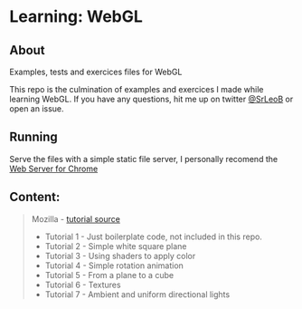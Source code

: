 # Learning: WebGL

## About

Examples, tests and exercices files for WebGL

This repo is the culmination of examples and exercices I made while learning WebGL.
If you have any questions, hit me up on twitter [@SrLeoB](https://twitter.com/SrLeoB) or open an issue.

## Running

Serve the files with a simple static file server, I personally recomend the [Web Server for Chrome](https://chrome.google.com/webstore/detail/web-server-for-chrome/ofhbbkphhbklhfoeikjpcbhemlocgigb)

## Content:

> Mozilla - [tutorial source](https://developer.mozilla.org/en-US/docs/Web/API/WebGL_API/Tutorial)
> - Tutorial 1 - Just boilerplate code, not included in this repo.
> - Tutorial 2 - Simple white square plane
> - Tutorial 3 - Using shaders to apply color
> - Tutorial 4 - Simple rotation animation
> - Tutorial 5 - From a plane to a cube
> - Tutorial 6 - Textures
> - Tutorial 7 - Ambient and uniform directional lights
